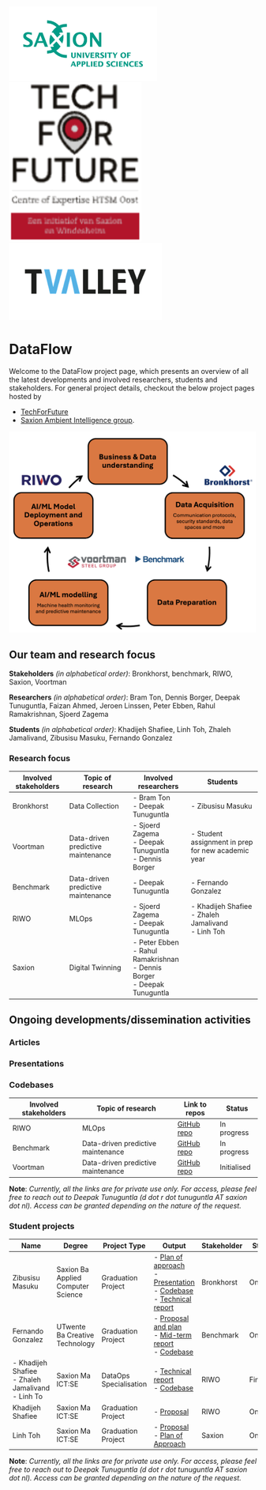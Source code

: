 <img src="logos/saxion.jpg" alt="alt text" width="300"/> ![](logos/TFF.svg) ![](logos/tvalley.png) 

# DataFlow

Welcome to the DataFlow project page, which presents an overview of all the latest developments and involved researchers, students and stakeholders. For general project details, checkout the below project pages hosted by
- [TechForFuture](https://techforfuture.nl/project/dataflow-data-must-flow-for-data-driven-digital-manufacturing/)
- [Saxion Ambient Intelligence group](https://www.saxion.nl/onderzoek/overige-projecten/ambient-intelligence/dataflow).

<img src="images/dataflow_project_general_sketch.png" width="500"/>

## Our team and research focus

**Stakeholders** *(in alphabetical order)*: Bronkhorst, benchmark, RIWO, Saxion, Voortman

**Researchers** *(in alphabetical order)*: Bram Ton, Dennis Borger, Deepak Tunuguntla, Faizan Ahmed, Jeroen Linssen, Peter Ebben, Rahul Ramakrishnan, Sjoerd Zagema

**Students** *(in alphabetical order)*: Khadijeh Shafiee, Linh Toh, Zhaleh Jamalivand, Zibusisu Masuku, Fernando Gonzalez

### Research focus

|Involved stakeholders|Topic of research|Involved researchers|Students|
|---|---|---|---|
|Bronkhorst|Data Collection|- Bram Ton <br/> - Deepak Tunuguntla|- Zibusisu Masuku|
|Voortman|Data-driven predictive maintenance|- Sjoerd Zagema <br/> - Deepak Tunuguntla <br/> - Dennis Borger|- Student assignment in prep for new academic year|
|Benchmark|Data-driven predictive maintenance|- Deepak Tunuguntla|- Fernando Gonzalez|
|RIWO|MLOps|- Sjoerd Zagema <br/> - Deepak Tunuguntla| - Khadijeh Shafiee <br/> - Zhaleh Jamalivand <br/> - Linh Toh|
|Saxion|Digital Twinning|- Peter Ebben <br/> - Rahul Ramakrishnan <br/> - Dennis Borger <br/> - Deepak Tunuguntla||

## Ongoing developments/dissemination activities

### Articles

### Presentations



### Codebases

|Involved stakeholders|Topic of research|Link to repos|Status|
|---|---|---|---|
|RIWO|MLOps|[GitHub repo](https://github.com/SaxionAMI/2024-TFF-DataFlow-RIWO)|In progress|
|Benchmark|Data-driven predictive maintenance|[GitHub repo](https://github.com/SaxionAMI/2024-TFF-DataFlow-benchmark)|In progress|
|Voortman|Data-driven predictive maintenance|[GitHub repo](https://github.com/SaxionAMI/2024-TFF-DataFlow-Voortman)|Initialised|

**Note**: *Currently, all the links are for private use only. For access, please feel free to reach out to Deepak Tunuguntla (d dot r dot tunuguntla AT saxion dot nl). Access can be granted depending on the nature of the request.*

### Student projects

|Name|Degree|Project Type|Output|Stakeholder|Status|
|---|---|---|---|---|---|
|Zibusisu Masuku|Saxion Ba Applied Computer Science|Graduation Project|- [Plan of approach](https://saxion.sharepoint.com/:b:/r/teams/o365-team007262/Gedeelde%20documenten/TFF%20DataFlow/Development/WP3_use_cases/Bronkhorst/Students/Zibusisu%20Masuku/Distributed%20MQTT%20Broker%20Project%20Plan.pdf?csf=1&web=1&e=tedzy0) <br/> - [Presentation](https://saxion.sharepoint.com/:p:/r/teams/o365-team007262/Gedeelde%20documenten/TFF%20DataFlow/Development/WP3_use_cases/Bronkhorst/Students/Zibusisu%20Masuku/A%20Fully%20Distributed%20MQTT%20Broker%20Network%20Improved%20Presentation.pptx?d=w781ce198d12240c182e7b7093947dfd7&csf=1&web=1&e=4f878X) <br/> - [Codebase](https://github.com/SaxionAMI/2025-Ecofactorij-DistributedMQTT-Graduation) <br/> - [Technical report](https://www.overleaf.com/2219534252drgctgnrbydy#276f5e)|Bronkhorst|Ongoing|
|Fernando Gonzalez|UTwente Ba Creative Technology|Graduation Project|- [Proposal and plan]() <br/> - [Mid-term report]() <br/> - [Codebase]()|Benchmark|Ongoing|
|- Khadijeh Shafiee <br/> - Zhaleh Jamalivand <br/> - Linh To|Saxion Ma ICT:SE|DataOps Specialisation|- [Technical report](https://saxion.sharepoint.com/:b:/r/teams/o365-team007262/Gedeelde%20documenten/TFF%20DataFlow/Development/student_assignments/Riwo/KhadijehZhalehLinh_DataOpsSpecialisation/technical_report.pdf?csf=1&web=1&e=HlkwZP) <br/> - [Codebase](https://gitlab.com/saxionnl/master-ict-se/dataops/2024-2025/06)|RIWO|Finished|
|Khadijeh Shafiee|Saxion Ma ICT:SE|Graduation Project|- [Proposal](https://saxion.sharepoint.com/:b:/r/teams/o365-team007262/Gedeelde%20documenten/TFF%20DataFlow/Development/student_assignments/Riwo/Khadijeh_GraduationProject/assignment_proposal_khadijeh_shafiee.pdf?csf=1&web=1&e=I0JVSo)|RIWO|Ongoing|
|Linh Toh|Saxion Ma ICT:SE|Graduation Project|- [Proposal](https://saxion.sharepoint.com/:b:/r/teams/o365-team007262/Gedeelde%20documenten/TFF%20DataFlow/Development/student_assignments/Riwo/LinhTo_GraduationProject/assignment_proposal_linh_to.pdf?csf=1&web=1&e=t3G9lp) <br/> - [Plan of Approach](https://saxion.sharepoint.com/:b:/r/teams/o365-team007262/Gedeelde%20documenten/TFF%20DataFlow/Development/student_assignments/Riwo/LinhTo_GraduationProject/plan_of_approach_linh_to.pdf?csf=1&web=1&e=YyYzb2)|Saxion|Ongoing|

**Note**: *Currently, all the links are for private use only. For access, please feel free to reach out to Deepak Tunuguntla (d dot r dot tunuguntla AT saxion dot nl). Access can be granted depending on the nature of the request.*
